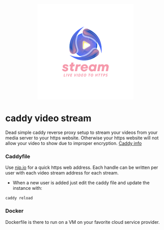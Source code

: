 <p align="center">
    <img src="assets/caddy_video_logo.png" width=300 height=300>    
</p>

# caddy video stream
Dead simple caddy reverse proxy setup to stream your videos from your media server to your https website. Otherwise your https website will not allow your video to show due to improper encryption. [Caddy info](https://caddyserver.com/)

### Caddyfile

Use [nip.io](http://nip.io) for a quick https web address. Each handle can be written per user with each video stream address for each stream.
* When a new user is added just edit the caddy file and update the instance with:

```
caddy reload
```

### Docker
Dockerfile is there to run on a VM on your favorite cloud service provider. 
